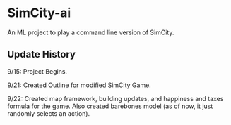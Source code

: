 # SimCity-ai
An ML project to play a command line version of SimCity.

## Update History
9/15: Project Begins.

9/21: Created Outline for modified SimCity Game.

9/22: Created map framework, building updates, and happiness and taxes formula for the game. Also created barebones model (as of now, it just randomly selects an action). 
